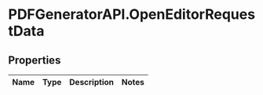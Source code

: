 # PDFGeneratorAPI.OpenEditorRequestData

## Properties

Name | Type | Description | Notes
------------ | ------------- | ------------- | -------------


